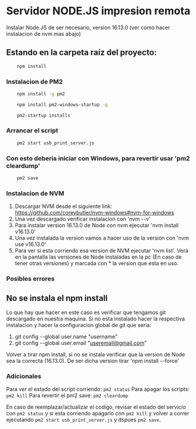 # Servidor NODE.JS impresion remota

Instalar Node.JS de ser necesario, version 16.13.0 (ver como hacer instalacion de nvm mas abajo)

## Estando en la carpeta raíz del proyecto:

```bash
    npm install
```

### Instalacion de PM2

```bash
    npm install -g pm2
```

```bash
    npm install pm2-windows-startup -g
```

```bash
    pm2-startup installs
```

### Arrancar el script

```bash
    pm2 start usb_print_server.js
```

### Con esto deberia iniciar con Windows, para revertir usar 'pm2 cleardump'

```bash
    pm2 save
```

### Instalacion de NVM

1. Descargar NVM desde el siguiente link: https://github.com/coreybutler/nvm-windows#nvm-for-windows
2. Una vez descargado verificar instalacion con 'nvm --v'
3. Para instalar version 16.13.0 de Node con nvm ejecutar 'nvm install v16.13.0'
4. Una vez instalada la version vamos a hacer uso de la version con 'nvm use v16.13.0'
5. Para ver si esta corriendo esa version de NVM ejecutar 'nvm list'. Verá en la pantalla las versiones de Node instaladas en la pc (En caso de tener otras versiones) y marcada con \* la version que esta en uso.

### Posibles errores

## No se instala el npm install

Lo que hay que hacer en este caso es verificar que tengamos git descargado en nuestra maquina. Si no esta instalado hacer la respectiva instalacion y hacer la configuracion global de git que seria:

1. git config --global user.name "username"
2. git config --global user.email "useremail@gmail.com"

Volver a tirar npm install, si no se instala verificar que la version de Node sea la correcta (16.13.0). De ser dicha version tirar 'npm install --force'

### Adicionales

Para ver el estado del script corriendo: `pm2 status`
Para apagar los scripts: `pm2 kill`
Para revertir el pm2 save: `pm2 cleardump`

En caso de reemplazar/actualizar el codigo, revisar el estado del servicio con `pm2 status` y si esta corriendo
apagarlo con `pm2 kill` y volver a correr ejecutando `pm2 start usb_print_server.js` y dspues `pm2 save`.
